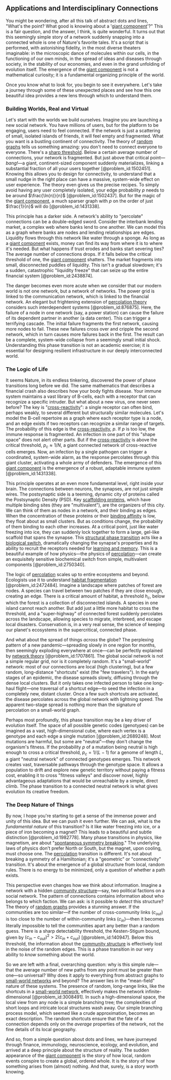 ## Applications and Interdisciplinary Connections

You might be wondering, after all this talk of abstract dots and lines, "What's the point? What good is knowing about a '[giant component](@article_id:272508)'?" This is a fair question, and the answer, I think, is quite wonderful. It turns out that this seemingly simple story of a network suddenly snapping into a connected whole is one of Nature's favorite tales. It's a script that is performed, with astonishing fidelity, in the most diverse theaters imaginable: in the microscopic dance of molecules within our cells, in the functioning of our own minds, in the spread of ideas and diseases through society, in the stability of our economies, and even in the grand unfolding of evolution itself. The emergence of the [giant component](@article_id:272508) is not a mathematical curiosity; it is a fundamental organizing principle of the world.

Once you know what to look for, you begin to see it everywhere. Let's take a journey through some of these unexpected places and see how this one beautiful idea provides a new lens through which to understand them.

### Building Worlds, Real and Virtual

Let's start with the worlds we build ourselves. Imagine you are launching a new social network. You have millions of users, but for the platform to be engaging, users need to feel connected. If the network is just a scattering of small, isolated islands of friends, it will feel empty and fragmented. What you want is a bustling continent of connectivity. The theory of [random graphs](@article_id:269829) tells us something amazing: you don't need to connect everyone to everyone. There's a [sharp threshold](@article_id:260421). Below a certain average number of connections, your network is fragmented. But just above that critical point—*bang!*—a giant, continent-sized component suddenly materializes, linking a substantial fraction of all your users together [@problem_id:1502451]. Knowing this allows you to design for connectivity, to understand that a small nudge in the right place can have a massive, system-wide effect on user experience. The theory even gives us the precise recipes. To simply avoid having any user completely isolated, your edge probability $p$ needs to be around $\frac{\ln(n)}{n}$ [@problem_id:1502437]. But for the magic of the [giant component](@article_id:272508), a much sparser graph with $p$ on the order of just $\frac{1}{n}$ will do [@problem_id:1431338].

This principle has a darker side. A network's ability to "percolate" connections can be a double-edged sword. Consider the interbank lending market, a complex web where banks lend to one another. We can model this as a graph where banks are nodes and lending relationships are edges. Liquidity flows through this network like water through a sponge. As long as a [giant component](@article_id:272508) exists, money can find its way from where it is to where it's needed. But what happens if trust erodes and banks start severing ties? The average number of connections drops. If it falls below the critical threshold of one, the [giant component](@article_id:272508) shatters. The market fragments into small, disconnected puddles of liquidity. This isn't a gradual slowdown; it's a sudden, catastrophic "liquidity freeze" that can seize up the entire financial system [@problem_id:2438874].

The danger becomes even more acute when we consider that our modern world is not one network, but a network of networks. The power grid is linked to the communication network, which is linked to the financial network. An elegant but frightening extension of [percolation theory](@article_id:144622) considers such interdependent systems [@problem_id:876875]. Here, the failure of a node in one network (say, a power station) can cause the failure of its dependent partner in another (a data center). This can trigger a terrifying cascade. The initial failure fragments the first network, causing more nodes to fail. These new failures cross over and cripple the second network, which in turn causes more failures back in the first. The result can be a complete, system-wide collapse from a seemingly small initial shock. Understanding this phase transition is not an academic exercise; it is essential for designing resilient infrastructure in our deeply interconnected world.

### The Logic of Life

It seems Nature, in its endless tinkering, discovered the power of phase transitions long before we did. The same mathematics that describes a financial crash also describes how your body fights disease. Your immune system maintains a vast library of B-cells, each with a receptor that can recognize a specific intruder. But what about a new virus, one never seen before? The key is "[cross-reactivity](@article_id:186426)": a single receptor can often bind, perhaps weakly, to several different but structurally similar molecules. Let's model the B-cell repertoire as a graph where each receptor type is a node, and an edge exists if two receptors can recognize a similar range of targets. The probability of this edge is the [cross-reactivity](@article_id:186426), $p$. If $p$ is too low, the immune response is fragmented. An infection in one part of this "shape space" does not alert other parts. But if the [cross-reactivity](@article_id:186426) is above the critical threshold, $p_c \approx 1/N$, a giant connected network of cross-reactive cells emerges. Now, an infection by a single pathogen can trigger a coordinated, system-wide alarm, as the response percolates through this giant cluster, activating a whole army of defenders. The emergence of this [giant component](@article_id:272508) is the emergence of a robust, adaptable immune system [@problem_id:1431338].

This principle operates at an even more fundamental level, right inside your brain. The connections between neurons, the synapses, are not just simple wires. The postsynaptic side is a teeming, dynamic city of proteins called the Postsynaptic Density (PSD). Key [scaffolding proteins](@article_id:169360), which have multiple binding sites (they are "multivalent"), are the organizers of this city. We can think of them as nodes in a network, and their binding as edges. When the concentration of these proteins or their [binding affinity](@article_id:261228) is low, they float about as small clusters. But as conditions change, the probability of them binding to each other increases. At a critical point, just like water freezing into ice, they can suddenly lock together to form a large, gel-like scaffold that spans the synapse. This [structural phase transition](@article_id:141193) acts like a [biological switch](@article_id:272315), dramatically changing the synapse's properties and its ability to recruit the receptors needed for [learning and memory](@article_id:163857). This is a beautiful example of how physics—the physics of [percolation](@article_id:158292)—can create an exquisitely sensitive biochemical switch from simple, multivalent components [@problem_id:2750340].

The logic of [percolation](@article_id:158292) scales up to entire ecosystems and beyond. Ecologists use it to understand [habitat fragmentation](@article_id:143004) [@problem_id:2472484]. Imagine a landscape where patches of forest are nodes. A species can travel between two patches if they are close enough, creating an edge. There is a critical amount of habitat, a threshold $h_c$, below which the forest is a collection of disconnected islands. A species in one island cannot reach another. But add just a little more habitat to cross the threshold, and a "super-highway" of connected forest suddenly percolates across the landscape, allowing species to migrate, interbreed, and escape local disasters. Conservation is, in a very real sense, the science of keeping our planet's ecosystems in the supercritical, connected phase.

And what about the spread of things *across* the globe? The perplexing pattern of a new pandemic—spreading slowly in one region for months, then seemingly exploding everywhere at once—can be perfectly explained by [network theory](@article_id:149534) [@problem_id:1707861]. The global social network is not a simple regular grid, nor is it completely random. It's a "small-world" network: most of our connections are local (high clustering), but a few random, long-distance "shortcuts" exist (the "few travelers"). In the early stages of an epidemic, the disease spreads slowly, diffusing through the dense local clusters. But it only takes one infected person to take one long-haul flight—one traversal of a shortcut edge—to seed the infection in a completely new, distant cluster. Once a few such shortcuts are activated, the disease percolates across the global network with lightning speed. The apparent two-stage spread is nothing more than the signature of percolation on a small-world graph.

Perhaps most profoundly, this phase transition may be a key driver of evolution itself. The space of all possible genetic codes (genotypes) can be imagined as a vast, high-dimensional cube, where each vertex is a genotype and each edge a single mutation [@problem_id:2689248]. Most mutations are harmful, but some are "neutral"—they don't change the organism's fitness. If the probability $p$ of a mutation being neutral is high enough to cross a critical threshold, $p_c = 1/(L-1)$ for a genome of length $L$, a giant "neutral network" of connected genotypes emerges. This network creates vast, traversable pathways through the genotype space. It allows a population to drift and explore new genetic territory without paying a fitness cost, enabling it to cross "fitness valleys" and discover novel, highly advantageous adaptations that would be unreachable by a simple, direct climb. The phase transition to a connected neutral network is what gives evolution its creative freedom.

### The Deep Nature of Things

By now, I hope you're starting to get a sense of the immense power and unity of this idea. But we can push it even further. We can ask, what is the *fundamental nature* of this transition? Is it like water freezing into ice, or a piece of iron becoming a magnet? This leads to a beautiful and subtle distinction [@problem_id:1982778]. Many phase transitions in physics, like magnetism, are about "[spontaneous symmetry breaking](@article_id:140470)." The underlying laws of physics don't prefer North or South, but the magnet, upon cooling, must choose one. The [percolation](@article_id:158292) transition is different. It's not about breaking a symmetry of a Hamiltonian; it's a "geometric" or "connectivity" transition. It's about the emergence of a global structure from local, random rules. There is no energy to be minimized, only a question of whether a path exists.

This perspective even changes how we think about information. Imagine a network with a hidden [community structure](@article_id:153179)—say, two political factions on a social network. The pattern of connections contains information about who belongs to which faction. We can ask: is it possible to *detect* this structure? The theory of [random graphs](@article_id:269829) provides a stunning answer. If the communities are too similar—if the number of cross-community links ($c_{out}$) is too close to the number of within-community links ($c_{in}$)—then it becomes literally impossible to tell the communities apart any better than a random guess. There is a sharp detectability threshold, the Kesten-Stigum bound, given by $(c_{in} - c_{out})^2 > 2(c_{in} + c_{out})$ [@problem_id:140947]. Below this threshold, the information about the [community structure](@article_id:153179) is effectively lost in the noise of the random edges. This is a phase transition in our very ability to *know* something about the world.

So we are left with a final, overarching question: why is this simple rule—that the average number of new paths from any point must be greater than one—so universal? Why does it apply to everything from abstract graphs to [small-world networks](@article_id:135783) and beyond? The answer lies in the "mean-field" nature of these systems. The presence of random, long-range links, like the shortcuts in a [small-world network](@article_id:266475), effectively makes the network infinite-dimensional [@problem_id:3008491]. In such a high-dimensional space, the local view from any node is a simple branching tree; the complexities of short loops and intricate local structures wash away. Our simple branching process model, which seemed like a crude approximation, becomes an exact description. The random shortcuts ensure that the fate of a connection depends only on the *average* properties of the network, not the fine details of its local geography.

And so, from a simple question about dots and lines, we have journeyed through finance, immunology, neuroscience, ecology, and evolution, and arrived at a deep principle about the structure of reality. The sudden appearance of the [giant component](@article_id:272508) is the story of how local, random events conspire to create a global, ordered whole. It is the story of how something arises from (almost) nothing. And that, surely, is a story worth knowing.